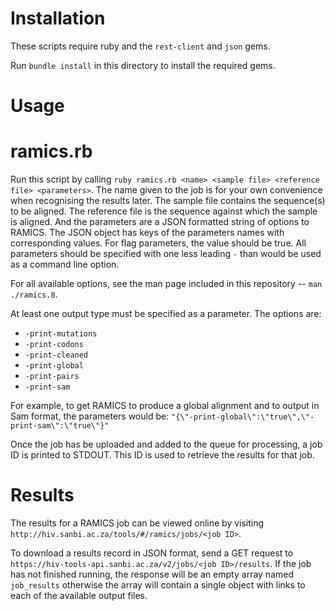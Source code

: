 Installation
=

These scripts require ruby and the `rest-client` and `json` gems.

Run `bundle install` in this directory to install the required gems.

Usage
=

ramics.rb
==

Run this script by calling `ruby ramics.rb <name> <sample file> <reference file> <parameters>`. The name given to the job is for your own convenience when recognising the results later. The sample file contains the sequence(s) to be aligned. The reference file is the sequence against which the sample is aligned. And the parameters are a JSON formatted string of options to RAMICS. The JSON object has keys of the parameters names with corresponding values. For flag parameters, the value should be true. All parameters should be specified with one less leading `-` than would be used as a command line option.

For all available options, see the man page included in this repository -- `man ./ramics.8`.
 
At least one output type must be specified as a parameter. The options are:

- `-print-mutations`
- `-print-codons`
- `-print-cleaned`
- `-print-global`
- `-print-pairs`
- `-print-sam`

For example, to get RAMICS to produce a global alignment and to output in Sam format, the parameters would be: `"{\"-print-global\":\"true\",\"-print-sam\":\"true\"}"`

Once the job has be uploaded and added to the queue for processing, a job ID is printed to STDOUT. This ID is used to retrieve the results for that job.

Results
=

The results for a RAMICS job can be viewed online by visiting `http://hiv.sanbi.ac.za/tools/#/ramics/jobs/<job ID>`.

To download a results record in JSON format, send a GET request to `https://hiv-tools-api.sanbi.ac.za/v2/jobs/<job ID>/results`. If the job has not finished running, the response will be an empty array named `job_results` otherwise the array will contain a single object with links to each of the available output files.
